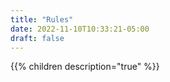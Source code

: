 ```yaml
---
title: "Rules"
date: 2022-11-10T10:33:21-05:00
draft: false
---
```


{{% children description="true" %}}
